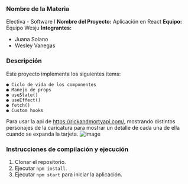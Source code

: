 ### Nombre de la Materia
Electiva - Software I
**Nombre del Proyecto:** Aplicación en React
**Equipo:** Equipo Wesju
**Integrantes:**
* Juana Solano
* Wesley Vanegas
  
### Descripción
Este proyecto implementa los siguientes items:
```
● Ciclo de vida de los componentes
● Manejo de props
● useState()
● useEffect()
● fetch()
● Custom hooks
```

Para usar la api de https://rickandmortyapi.com/, mostrando distintos personajes de la
caricatura para mostrar un detalle de cada una de ella cuando se expanda la tarjeta.
![image](https://github.com/user-attachments/assets/66d245d3-b570-44f1-9974-39af115ec383)

### Instrucciones de compilación y ejecución
1. Clonar el repositorio.
2. Ejecutar `npm install`.
3. Ejecutar `npm start` para iniciar la
aplicación.
